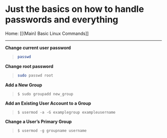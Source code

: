 # Just the basics on how to handle passwords and everything

Home: [[(Main) Basic Linux Commands]]

---

**Change current user password**

> ```bash
> passwd
> ```

**Change root password**
> ```bash
> sudo passwd root
> ```

**Add a New Group**
>```text
>$ sudo groupadd new_group
>```

**Add an Existing User Account to a Group**
>```text
>$ usermod -a -G examplegroup exampleusername
>```

**Change a User’s Primary Group**
>```text
>$ usermod -g groupname username
>```